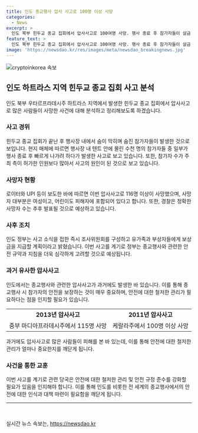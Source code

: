 ```yaml
---
title: 인도 종교행사 압사 사고로 100명 이상 사망
categories:
  - News
excerpt: >
  인도 북부 힌두교 종교 집회에서 압사사고로 100여명 사망. 행사 종료 후 참가자들이 살금 몰리다가 압사사고 발생. 사망자들은 병원 영안실에 늘어섰고, 경찰은 참가자가 허가받은 인원의 3배였다고 밝힘. 주정부는 조사 위원회를 꾸리고 유가족과 부상자에게 보상금을 지급할 계획이라고 함. 압사사고로 인해 종교행사 관리 실패 지적 및 안전규약 미비 문제 제기. 
feature_text: >
  인도 북부 힌두교 종교 집회에서 압사사고로 100여명 사망. 행사 종료 후 참가자들이 살금 몰리다가 압사사고 발생. 사망자들은 병원 영안실에 늘어섰고, 경찰은 참가자가 허가받은 인원의 3배였다고 밝힘. 주정부는 조사 위원회를 꾸리고 유가족과 부상자에게 보상금을 지급할 계획이라고 함. 압사사고로 인해 종교행사 관리 실패 지적 및 안전규약 미비 문제 제기. 
image: 'https://newsdao.kr/res/images/meta/newsdao_breakingnews.jpg'
---
```


<p><img src="https://newsdao.kr/res/images/meta/newsdao_breakingnews.jpg" alt="cryptoinkorea 속보" /></p>

<h2 data-ke-size="size26">인도 하트라스 지역 힌두교 종교 집회 사고 분석</h2>

<p data-ke-size="size16">인도 북부 우타르프라데시주 하트라스 지역에서 발생한 힌두교 종교 집회에서 압사사고로 많은 사람들이 사망한 사건에 대해 분석하고 정리해보도록 하겠습니다.</p>

<h3>사고 경위</h3>

<p data-ke-size="size16">힌두교 종교 집회가 끝난 후 행사장 내에서 숨이 막히며 숨진 참가자들이 발생한 것으로 보입니다. 현지 매체에 따르면 행사장 내 텐트 안에 몰린 수천 명의 참가자들 중 일부가 행사 종료 후 빠르게 나가려 하다가 발생한 사고로 보고 있습니다. 또한, 참가자 수가 주최 측이 허가한 인원보다 많아서 사고의 원인이 된 것으로 보고 있습니다.</p>

<h3>사망자 현황</h3>

<p data-ke-size="size16">로이터와 UPI 등이 보도한 바에 따르면 이번 압사사고로 116명 이상이 사망했으며, 사망자 대부분은 여성이고, 어린이도 피해자에 포함되어 있다고 합니다. 또한, 경찰은 정확한 사망자 수는 추후 발표될 것으로 예상하고 있습니다.</p>

<h3>사후 조치</h3>

<p data-ke-size="size16">인도 정부는 사고 소식을 접한 즉시 조사위원회를 구성하고 유가족과 부상자들에게 보상금을 지급할 계획이라고 밝혔습니다. 이번 사고를 계기로 정부는 종교행사와 관련한 안전 규약과 지침을 더욱 심각하게 고려할 것으로 예상됩니다.</p>

<h3>과거 유사한 압사사고</h3>

<p data-ke-size="size16">인도에서는 종교행사와 관련한 압사사고가 과거에도 발생한 바 있습니다. 이를 통해 종교행사 시 참가자의 안전을 보장하는 것이 매우 중요하며, 안전에 대한 철저한 관리가 필요하다는 점을 인지할 필요가 있습니다.</p>

<table>
  <tr>
    <td style="text-align: center; height: 17px;"><b>2013년 압사사고</b></td>
    <td style="text-align: center; height: 17px;"><b>2011년 압사사고</b></td>
  </tr>
  <tr>
    <td style="text-align: center; height: 17px;">중부 마디아프라데시주에서 115명 사망</td>
    <td style="text-align: center; height: 17px;">케랄라주에서 100명 이상 사망</td>
  </tr>
</table>

<p data-ke-size="size16">과거에도 압사사고로 많은 사람들이 피해를 본 바 있는데, 이를 통해 안전에 대한 철저한 관리가 얼마나 중요한지를 깨닫게 됩니다.</p>

<h3>사건을 통한 교훈</h3>

<p data-ke-size="size16">이번 사고를 계기로 관련 당국은 안전에 대한 철저한 관리 및 안전 규정 준수를 강화할 필요가 있음을 인지해야 합니다. 이를 통해 인도를 비롯한 전 세계의 종교행사에서의 안전에 대한 인식과 대책 마련이 필요함을 깨닫게 됩니다.</p>

<hr>

<p data-ke-size="size16">&nbsp;</p>
실시간 뉴스 속보는, <a href="https://newsdao.kr" rel="dofollow">https://newsdao.kr</a>


